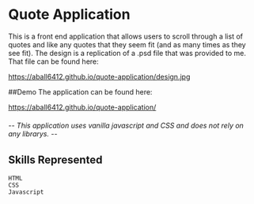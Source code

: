 # Quote Application
This is a front end application that allows users to scroll through a list of quotes and like any quotes that they seem fit (and as many times as they see fit). The design is a replication of a .psd file that was provided to me. That file can be found here:

https://aball6412.github.io/quote-application/design.jpg

##Demo
The application can be found here:

https://aball6412.github.io/quote-application/


###### -- This application uses vanilla javascript and CSS and does not rely on any librarys. --

## Skills Represented

    HTML
    CSS
    Javascript
    

